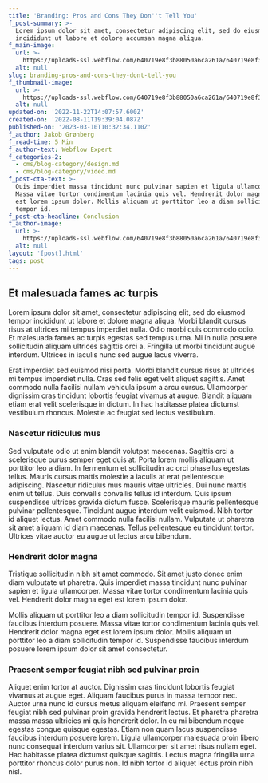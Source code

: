 ```yaml
---
title: 'Branding: Pros and Cons They Don''t Tell You'
f_post-summary: >-
  Lorem ipsum dolor sit amet, consectetur adipiscing elit, sed do eiusmod tempor
  incididunt ut labore et dolore accumsan magna aliqua.
f_main-image:
  url: >-
    https://uploads-ssl.webflow.com/640719e8f3b88050a6ca261a/640719e8f3b88037c3ca26ce_post-03.webp
  alt: null
slug: branding-pros-and-cons-they-dont-tell-you
f_thumbnail-image:
  url: >-
    https://uploads-ssl.webflow.com/640719e8f3b88050a6ca261a/640719e8f3b880fc5bca26cf_post-03-thumb.webp
  alt: null
updated-on: '2022-11-22T14:07:57.600Z'
created-on: '2022-08-11T19:39:04.087Z'
published-on: '2023-03-10T10:32:34.110Z'
f_author: Jakob Grønberg
f_read-time: 5 Min
f_author-text: Webflow Expert
f_categories-2:
  - cms/blog-category/design.md
  - cms/blog-category/video.md
f_post-cta-text: >-
  Quis imperdiet massa tincidunt nunc pulvinar sapien et ligula ullamcorper.
  Massa vitae tortor condimentum lacinia quis vel. Hendrerit dolor magna eget
  est lorem ipsum dolor. Mollis aliquam ut porttitor leo a diam sollicitudin
  tempor id.
f_post-cta-headline: Conclusion
f_author-image:
  url: >-
    https://uploads-ssl.webflow.com/640719e8f3b88050a6ca261a/640719e8f3b880436bca26dc_author.webp
  alt: null
layout: '[post].html'
tags: post
---
```


Et malesuada fames ac turpis
----------------------------

Lorem ipsum dolor sit amet, consectetur adipiscing elit, sed do eiusmod tempor incididunt ut labore et dolore magna aliqua. Morbi blandit cursus risus at ultrices mi tempus imperdiet nulla. Odio morbi quis commodo odio. Et malesuada fames ac turpis egestas sed tempus urna. Mi in nulla posuere sollicitudin aliquam ultrices sagittis orci a. Fringilla ut morbi tincidunt augue interdum. Ultrices in iaculis nunc sed augue lacus viverra.

Erat imperdiet sed euismod nisi porta. Morbi blandit cursus risus at ultrices mi tempus imperdiet nulla. Cras sed felis eget velit aliquet sagittis. Amet commodo nulla facilisi nullam vehicula ipsum a arcu cursus. Ullamcorper dignissim cras tincidunt lobortis feugiat vivamus at augue. Blandit aliquam etiam erat velit scelerisque in dictum. In hac habitasse platea dictumst vestibulum rhoncus. Molestie ac feugiat sed lectus vestibulum.

### Nascetur ridiculus mus

Sed vulputate odio ut enim blandit volutpat maecenas. Sagittis orci a scelerisque purus semper eget duis at. Porta lorem mollis aliquam ut porttitor leo a diam. In fermentum et sollicitudin ac orci phasellus egestas tellus. Mauris cursus mattis molestie a iaculis at erat pellentesque adipiscing. Nascetur ridiculus mus mauris vitae ultricies. Dui nunc mattis enim ut tellus. Duis convallis convallis tellus id interdum. Quis ipsum suspendisse ultrices gravida dictum fusce. Scelerisque mauris pellentesque pulvinar pellentesque. Tincidunt augue interdum velit euismod. Nibh tortor id aliquet lectus. Amet commodo nulla facilisi nullam. Vulputate ut pharetra sit amet aliquam id diam maecenas. Tellus pellentesque eu tincidunt tortor. Ultrices vitae auctor eu augue ut lectus arcu bibendum.

### Hendrerit dolor magna

Tristique sollicitudin nibh sit amet commodo. Sit amet justo donec enim diam vulputate ut pharetra. Quis imperdiet massa tincidunt nunc pulvinar sapien et ligula ullamcorper. Massa vitae tortor condimentum lacinia quis vel. Hendrerit dolor magna eget est lorem ipsum dolor.

Mollis aliquam ut porttitor leo a diam sollicitudin tempor id. Suspendisse faucibus interdum posuere. Massa vitae tortor condimentum lacinia quis vel. Hendrerit dolor magna eget est lorem ipsum dolor. Mollis aliquam ut porttitor leo a diam sollicitudin tempor id. Suspendisse faucibus interdum posuere lorem ipsum dolor sit amet consectetur.

### Praesent semper feugiat nibh sed pulvinar proin

Aliquet enim tortor at auctor. Dignissim cras tincidunt lobortis feugiat vivamus at augue eget. Aliquam faucibus purus in massa tempor nec. Auctor urna nunc id cursus metus aliquam eleifend mi. Praesent semper feugiat nibh sed pulvinar proin gravida hendrerit lectus. Et pharetra pharetra massa massa ultricies mi quis hendrerit dolor. In eu mi bibendum neque egestas congue quisque egestas. Etiam non quam lacus suspendisse faucibus interdum posuere lorem. Ligula ullamcorper malesuada proin libero nunc consequat interdum varius sit. Ullamcorper sit amet risus nullam eget. Hac habitasse platea dictumst quisque sagittis. Lectus magna fringilla urna porttitor rhoncus dolor purus non. Id nibh tortor id aliquet lectus proin nibh nisl.
